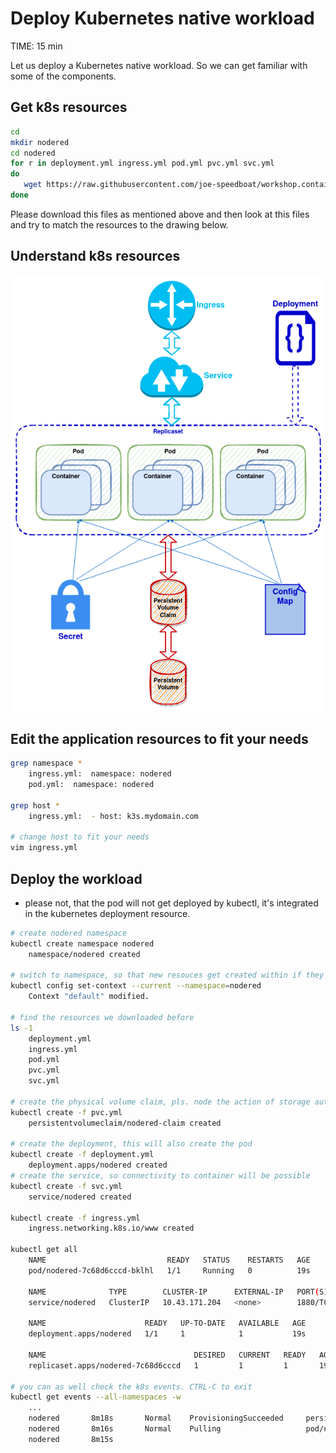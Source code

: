 # Deploy Kubernetes native workload
TIME: 15 min

Let us deploy a Kubernetes native workload.
So we can get familiar with some of the components.

## Get k8s resources
```bash
cd
mkdir nodered
cd nodered
for r in deployment.yml ingress.yml pod.yml pvc.yml svc.yml
do
   wget https://raw.githubusercontent.com/joe-speedboat/workshop.container/main/files/k8s/nodered/$r
done
```
Please download this files as mentioned above and then look at this files and try to match the resources to the drawing below.


## Understand k8s resources 
![enter image description here](https://github.com/joe-speedboat/workshop.container/raw/main/images/k8s_workload.png)

## Edit the application resources to fit your needs

```bash
grep namespace *
	ingress.yml:  namespace: nodered
	pod.yml:  namespace: nodered

grep host *
	ingress.yml:  - host: k3s.mydomain.com

# change host to fit your needs
vim ingress.yml
```

## Deploy the workload
- please not, that the pod will not get deployed by kubectl, it's integrated in the kubernetes deployment resource.
```bash
# create nodered namespace
kubectl create namespace nodered
	namespace/nodered created

# switch to namespace, so that new resouces get created within if they have not namespace defined within
kubectl config set-context --current --namespace=nodered
	Context "default" modified.

# find the resources we downloaded before
ls -1
	deployment.yml
	ingress.yml
	pod.yml
	pvc.yml
	svc.yml

# create the physical volume claim, pls. node the action of storage auto provisioner
kubectl create -f pvc.yml
	persistentvolumeclaim/nodered-claim created

# create the deployment, this will also create the pod 
kubectl create -f deployment.yml 
	deployment.apps/nodered created
# create the service, so connectivity to container will be possible
kubectl create -f svc.yml 
	service/nodered created

kubectl create -f ingress.yml 
	ingress.networking.k8s.io/www created

kubectl get all
	NAME                           READY   STATUS    RESTARTS   AGE
	pod/nodered-7c68d6cccd-bklhl   1/1     Running   0          19s

	NAME              TYPE        CLUSTER-IP      EXTERNAL-IP   PORT(S)    AGE
	service/nodered   ClusterIP   10.43.171.204   <none>        1880/TCP   14s

	NAME                      READY   UP-TO-DATE   AVAILABLE   AGE
	deployment.apps/nodered   1/1     1            1           19s

	NAME                                 DESIRED   CURRENT   READY   AGE
	replicaset.apps/nodered-7c68d6cccd   1         1         1       19s

# you can as well check the k8s events. CTRL-C to exit
kubectl get events --all-namespaces -w
	...
	nodered       8m18s       Normal    ProvisioningSucceeded     persistentvolumeclaim/nodered-claim                              Successfully provisioned volume pvc-53616cc2-cb35-405e-aea9-ba3cd47d9c11
	nodered       8m16s       Normal    Pulling                   pod/nodered-7c68d6cccd-bklhl                                     Pulling image "nodered/node-red"
	nodered       8m15s      

```
<!--stackedit_data:
eyJoaXN0b3J5IjpbNTYzODA4ODQ1XX0=
-->